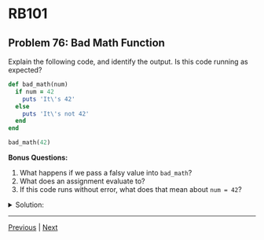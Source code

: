 # RB101
## Problem 76: Bad Math Function

Explain the following code, and identify the output. Is this code running as expected?

```ruby
def bad_math(num)
  if num = 42
    puts 'It\'s 42'
  else
    puts 'It\'s not 42'
  end
end

bad_math(42)
```

**Bonus Questions:**
1. What happens if we pass a falsy value into `bad_math`?
2. What does an assignment evaluate to?
3. If this code runs without error, what does that mean about `num = 42`?

<details>
<summary>Solution:</summary>

**Output:** `It's 42`

However, the code is **not** running as expected.

**Explanation:**

The condition uses assignment (`num = 42`) instead of comparison (`num == 42`). This means:
1. The value `42` is assigned to `num`
2. The assignment expression evaluates to `42`
3. `42` is truthy, so the `if` branch always executes
4. This happens regardless of what argument was passed in!

**The bug:**
```ruby
bad_math(42)    # => "It's 42"
bad_math(0)     # => "It's 42"
bad_math(100)   # => "It's 42"
bad_math(nil)   # => "It's 42"
bad_math("hi")  # => "It's 42"
# Always prints "It's 42"!
```

**Correct version:**
```ruby
def good_math(num)
  if num == 42  # Comparison, not assignment
    puts 'It\'s 42'
  else
    puts 'It\'s not 42'
  end
end

good_math(42)   # => "It's 42"
good_math(100)  # => "It's not 42"
```

**Bonus Answers:**

**Bonus 1**: Even if we pass a falsy value (`nil` or `false`), the output is still `"It's 42"`:

```ruby
bad_math(nil)    # => "It's 42"
bad_math(false)  # => "It's 42"
```

This is because the assignment `num = 42` happens in the condition, which assigns `42` to `num` and evaluates to `42` (truthy).

**Bonus 2**: An assignment evaluates to the value being assigned:

```ruby
x = 10  # Evaluates to 10
y = "hello"  # Evaluates to "hello"

# Can be used in expressions:
z = (a = 5) + (b = 3)  # z = 8
p a  # => 5
p b  # => 3

# This is why if num = 42 is truthy
result = (num = 42)
p result  # => 42
```

**Bonus 3**: If `num = 42` runs without error, it means that:
1. Assignment is allowed in conditional expressions in Ruby
2. The assignment is a valid expression
3. It evaluates to the assigned value (`42`)
4. Ruby doesn't warn you about this common mistake!

**Ruby will warn in some contexts:**
```ruby
# Ruby warns if you use assignment in a condition in irb:
if x = 5
  puts "hi"
end
# (irb):1: warning: found `= literal' in conditional, should be ==
```

But it doesn't cause an error - it runs the code and just warns you.

</details>

---

[Previous](75.md) | [Next](77.md)

